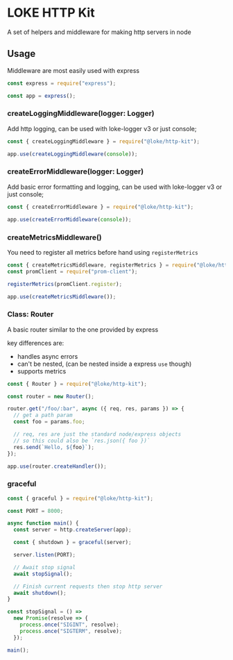 # LOKE HTTP Kit

A set of helpers and middleware for making http servers in node

## Usage

Middleware are most easily used with express

```js
const express = require("express");

const app = express();
```

### createLoggingMiddleware(logger: Logger)

Add http logging, can be used with loke-logger v3 or just console;

```js
const { createLoggingMiddleware } = require("@loke/http-kit");

app.use(createLoggingMiddleware(console));
```

### createErrorMiddleware(logger: Logger)

Add basic error formatting and logging, can be used with loke-logger v3 or just console;

```js
const { createErrorMiddleware } = require("@loke/http-kit");

app.use(createErrorMiddleware(console));
```

### createMetricsMiddleware()

You need to register all metrics before hand using `registerMetrics`

```js
const { createMetricsMiddleware, registerMetrics } = require("@loke/http-kit");
const promClient = require("prom-client");

registerMetrics(promClient.register);

app.use(createMetricsMiddleware());
```

### Class: Router

A basic router similar to the one provided by express

key differences are:

- handles async errors
- can't be nested, (can be nested inside a express `use` though)
- supports metrics

```js
const { Router } = require("@loke/http-kit");

const router = new Router();

router.get("/foo/:bar", async ({ req, res, params }) => {
  // get a path param
  const foo = params.foo;

  // req, res are just the standard node/express objects
  // so this could also be `res.json({ foo })`
  res.send(`Hello, ${foo}`);
});

app.use(router.createHandler());
```

### graceful

```js
const { graceful } = require("@loke/http-kit");

const PORT = 8000;

async function main() {
  const server = http.createServer(app);

  const { shutdown } = graceful(server);

  server.listen(PORT);

  // Await stop signal
  await stopSignal();

  // Finish current requests then stop http server
  await shutdown();
}

const stopSignal = () =>
  new Promise(resolve => {
    process.once("SIGINT", resolve);
    process.once("SIGTERM", resolve);
  });

main();
```
